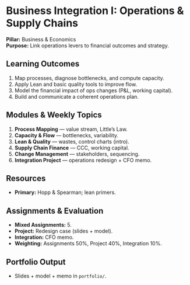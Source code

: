 # Business Integration I: Operations & Supply Chains
**Pillar:** Business & Economics  
**Purpose:** Link operations levers to financial outcomes and strategy.

## Learning Outcomes
1. Map processes, diagnose bottlenecks, and compute capacity.
2. Apply Lean and basic quality tools to improve flow.
3. Model the financial impact of ops changes (P&L, working capital).
4. Build and communicate a coherent operations plan.

## Modules & Weekly Topics
1. **Process Mapping** — value stream, Little’s Law.
2. **Capacity & Flow** — bottlenecks, variability.
3. **Lean & Quality** — wastes, control charts (intro).
4. **Supply Chain Finance** — CCC, working capital.
5. **Change Management** — stakeholders, sequencing.
6. **Integration Project** — operations redesign + CFO memo.

## Resources
- **Primary:** Hopp & Spearman; lean primers.

## Assignments & Evaluation
- **Mixed Assignments:** 5.
- **Project:** Redesign case (slides + model).
- **Integration:** CFO memo.
- **Weighting:** Assignments 50%, Project 40%, Integration 10%.

## Portfolio Output
- Slides + model + memo in `portfolio/`.
